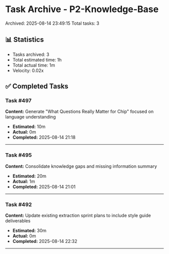 # Task Archive - P2-Knowledge-Base

Archived: 2025-08-14 23:49:15
Total tasks: 3

## 📊 Statistics

- Tasks archived: 3
- Total estimated time: 1h
- Total actual time: 1m
- Velocity: 0.02x

## ✅ Completed Tasks

### Task #497
**Content:** Generate "What Questions Really Matter for Chip" focused on language understanding

- **Estimated:** 10m
- **Actual:** 0m
- **Completed:** 2025-08-14 21:18

---

### Task #495
**Content:** Consolidate knowledge gaps and missing information summary

- **Estimated:** 20m
- **Actual:** 1m
- **Completed:** 2025-08-14 21:01

---

### Task #492
**Content:** Update existing extraction sprint plans to include style guide deliverables

- **Estimated:** 30m
- **Actual:** 0m
- **Completed:** 2025-08-14 22:32

---

